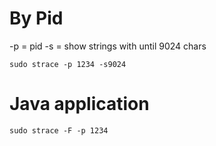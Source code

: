 <!-- TITLE: Strace -->

# By Pid

-p = pid
-s = show strings with until 9024 chars


```text
sudo strace -p 1234 -s9024
```


# Java application

```text
sudo strace -F -p 1234
```


